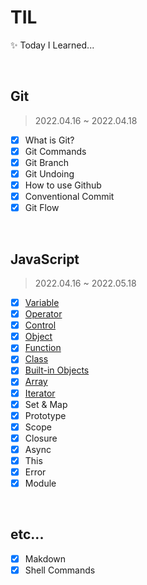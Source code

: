 # TIL

✨ Today I Learned...

<br/>

## Git

> 2022.04.16 ~ 2022.04.18

- [x] What is Git?
- [x] Git Commands
- [x] Git Branch
- [x] Git Undoing
- [x] How to use Github
- [x] Conventional Commit
- [x] Git Flow

<br/>

## JavaScript

> 2022.04.16 ~ 2022.05.18

- [x] [Variable](https://github.com/cona-tus/TIL/tree/master/javascript/1.variable 'Variable')
- [x] [Operator](https://github.com/cona-tus/TIL/tree/master/javascript/2.operator 'Operator')
- [x] [Control](https://github.com/cona-tus/TIL/tree/master/javascript/3.control 'Control')
- [x] [Object](https://github.com/cona-tus/TIL/tree/master/javascript/4.object 'Object')
- [x] [Function](https://github.com/cona-tus/TIL/tree/master/javascript/5.function 'Function')
- [x] [Class](https://github.com/cona-tus/TIL/tree/master/javascript/6.class 'Class')
- [x] [Built-in Objects](https://github.com/cona-tus/TIL/tree/master/javascript/7.built-in 'Built-in Objects')
- [x] [Array](https://github.com/cona-tus/TIL/tree/master/javascript/8.array 'Array')
- [x] [Iterator](https://github.com/cona-tus/TIL/tree/master/javascript/9.iterator 'Iterator')
- [x] Set & Map
- [x] Prototype
- [x] Scope
- [x] Closure
- [x] Async
- [x] This
- [x] Error
- [x] Module

<br/>

## etc...

- [x] Makdown
- [x] Shell Commands
